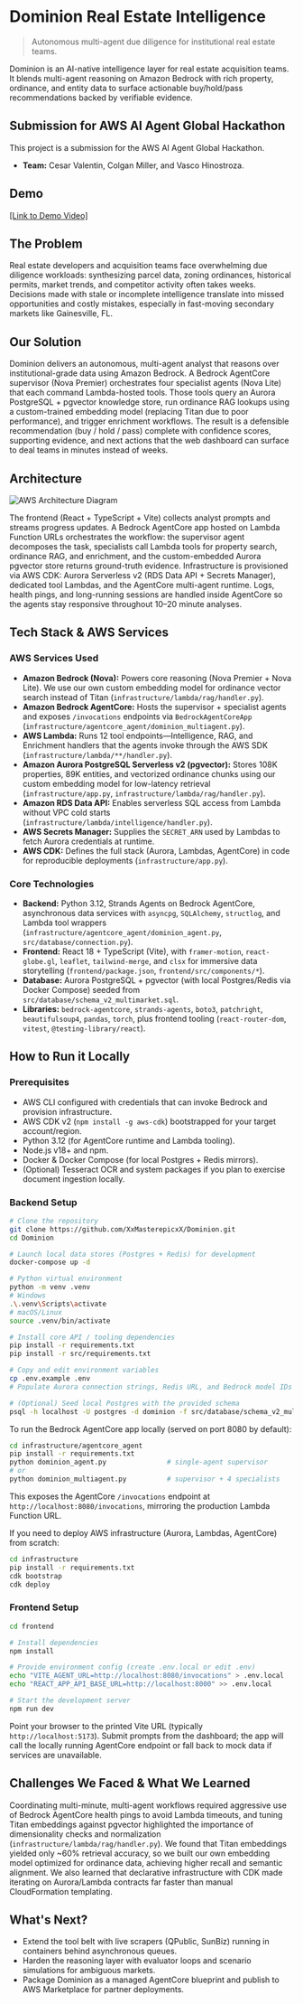 # Dominion Real Estate Intelligence

> Autonomous multi-agent due diligence for institutional real estate teams.

Dominion is an AI-native intelligence layer for real estate acquisition teams. It blends multi-agent reasoning on Amazon Bedrock with rich property, ordinance, and entity data to surface actionable buy/hold/pass recommendations backed by verifiable evidence.

## Submission for AWS AI Agent Global Hackathon

This project is a submission for the AWS AI Agent Global Hackathon.
* **Team:** Cesar Valentin, Colgan Miller, and Vasco Hinostroza.

## Demo

[[Link to Demo Video]](https://youtu.be/DInd-qoBMnk)

## The Problem

Real estate developers and acquisition teams face overwhelming due diligence workloads: synthesizing parcel data, zoning ordinances, historical permits, market trends, and competitor activity often takes weeks. Decisions made with stale or incomplete intelligence translate into missed opportunities and costly mistakes, especially in fast-moving secondary markets like Gainesville, FL.

## Our Solution

Dominion delivers an autonomous, multi-agent analyst that reasons over institutional-grade data using Amazon Bedrock. A Bedrock AgentCore supervisor (Nova Premier) orchestrates four specialist agents (Nova Lite) that each command Lambda-hosted tools. Those tools query an Aurora PostgreSQL + pgvector knowledge store, run ordinance RAG lookups using a custom-trained embedding model (replacing Titan due to poor performance), and trigger enrichment workflows. The result is a defensible recommendation (buy / hold / pass) complete with confidence scores, supporting evidence, and next actions that the web dashboard can surface to deal teams in minutes instead of weeks.

## Architecture

![AWS Architecture Diagram](aws-architecture.png)

The frontend (React + TypeScript + Vite) collects analyst prompts and streams progress updates. A Bedrock AgentCore app hosted on Lambda Function URLs orchestrates the workflow: the supervisor agent decomposes the task, specialists call Lambda tools for property search, ordinance RAG, and enrichment, and the custom-embedded Aurora pgvector store returns ground-truth evidence. Infrastructure is provisioned via AWS CDK: Aurora Serverless v2 (RDS Data API + Secrets Manager), dedicated tool Lambdas, and the AgentCore multi-agent runtime. Logs, health pings, and long-running sessions are handled inside AgentCore so the agents stay responsive throughout 10–20 minute analyses.

## Tech Stack & AWS Services

### AWS Services Used
* **Amazon Bedrock (Nova):** Powers core reasoning (Nova Premier + Nova Lite). We use our own custom embedding model for ordinance vector search instead of Titan (`infrastructure/lambda/rag/handler.py`).
* **Amazon Bedrock AgentCore:** Hosts the supervisor + specialist agents and exposes `/invocations` endpoints via `BedrockAgentCoreApp` (`infrastructure/agentcore_agent/dominion_multiagent.py`).
* **AWS Lambda:** Runs 12 tool endpoints—Intelligence, RAG, and Enrichment handlers that the agents invoke through the AWS SDK (`infrastructure/lambda/**/handler.py`).
* **Amazon Aurora PostgreSQL Serverless v2 (pgvector):** Stores 108K properties, 89K entities, and vectorized ordinance chunks using our custom embedding model for low-latency retrieval (`infrastructure/app.py`, `infrastructure/lambda/rag/handler.py`).
* **Amazon RDS Data API:** Enables serverless SQL access from Lambda without VPC cold starts (`infrastructure/lambda/intelligence/handler.py`).
* **AWS Secrets Manager:** Supplies the `SECRET_ARN` used by Lambdas to fetch Aurora credentials at runtime.
* **AWS CDK:** Defines the full stack (Aurora, Lambdas, AgentCore) in code for reproducible deployments (`infrastructure/app.py`).

### Core Technologies
* **Backend:** Python 3.12, Strands Agents on Bedrock AgentCore, asynchronous data services with `asyncpg`, `SQLAlchemy`, `structlog`, and Lambda tool wrappers (`infrastructure/agentcore_agent/dominion_agent.py`, `src/database/connection.py`).
* **Frontend:** React 18 + TypeScript (Vite), with `framer-motion`, `react-globe.gl`, `leaflet`, `tailwind-merge`, and `clsx` for immersive data storytelling (`frontend/package.json`, `frontend/src/components/*`).
* **Database:** Aurora PostgreSQL + pgvector (with local Postgres/Redis via Docker Compose) seeded from `src/database/schema_v2_multimarket.sql`.
* **Libraries:** `bedrock-agentcore`, `strands-agents`, `boto3`, `patchright`, `beautifulsoup4`, `pandas`, `torch`, plus frontend tooling (`react-router-dom`, `vitest`, `@testing-library/react`).

## How to Run it Locally

### Prerequisites
* AWS CLI configured with credentials that can invoke Bedrock and provision infrastructure.
* AWS CDK v2 (`npm install -g aws-cdk`) bootstrapped for your target account/region.
* Python 3.12 (for AgentCore runtime and Lambda tooling).
* Node.js v18+ and npm.
* Docker & Docker Compose (for local Postgres + Redis mirrors).
* (Optional) Tesseract OCR and system packages if you plan to exercise document ingestion locally.

### Backend Setup
```bash
# Clone the repository
git clone https://github.com/XxMasterepicxX/Dominion.git
cd Dominion

# Launch local data stores (Postgres + Redis) for development
docker-compose up -d

# Python virtual environment
python -m venv .venv
# Windows
.\.venv\Scripts\activate
# macOS/Linux
source .venv/bin/activate

# Install core API / tooling dependencies
pip install -r requirements.txt
pip install -r src/requirements.txt

# Copy and edit environment variables
cp .env.example .env
# Populate Aurora connection strings, Redis URL, and Bedrock model IDs as needed

# (Optional) Seed local Postgres with the provided schema
psql -h localhost -U postgres -d dominion -f src/database/schema_v2_multimarket.sql
```

To run the Bedrock AgentCore app locally (served on port 8080 by default):

```bash
cd infrastructure/agentcore_agent
pip install -r requirements.txt
python dominion_agent.py               # single-agent supervisor
# or
python dominion_multiagent.py          # supervisor + 4 specialists
```

This exposes the AgentCore `/invocations` endpoint at `http://localhost:8080/invocations`, mirroring the production Lambda Function URL.

If you need to deploy AWS infrastructure (Aurora, Lambdas, AgentCore) from scratch:

```bash
cd infrastructure
pip install -r requirements.txt
cdk bootstrap
cdk deploy
```

### Frontend Setup

```bash
cd frontend

# Install dependencies
npm install

# Provide environment config (create .env.local or edit .env)
echo "VITE_AGENT_URL=http://localhost:8080/invocations" > .env.local
echo "REACT_APP_API_BASE_URL=http://localhost:8000" >> .env.local

# Start the development server
npm run dev
```

Point your browser to the printed Vite URL (typically `http://localhost:5173`). Submit prompts from the dashboard; the app will call the locally running AgentCore endpoint or fall back to mock data if services are unavailable.

## Challenges We Faced & What We Learned

Coordinating multi-minute, multi-agent workflows required aggressive use of Bedrock AgentCore health pings to avoid Lambda timeouts, and tuning Titan embeddings against pgvector highlighted the importance of dimensionality checks and normalization (`infrastructure/lambda/rag/handler.py`). We found that Titan embeddings yielded only ~60% retrieval accuracy, so we built our own embedding model optimized for ordinance data, achieving higher recall and semantic alignment. We also learned that declarative infrastructure with CDK made iterating on Aurora/Lambda contracts far faster than manual CloudFormation templating.

## What's Next?

  * Extend the tool belt with live scrapers (QPublic, SunBiz) running in containers behind asynchronous queues.
  * Harden the reasoning layer with evaluator loops and scenario simulations for ambiguous markets.
  * Package Dominion as a managed AgentCore blueprint and publish to AWS Marketplace for partner deployments.
